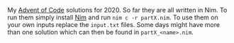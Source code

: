 My [Advent of Code](https://adventofcode.com/) solutions for 2020. So far they
are all written in Nim. To run them simply install [Nim](https://nim-lang.org)
and run `nim c -r partX.nim`. To use them on your own inputs replace the
`input.txt` files. Some days might have more than one solution which can then
be found in `partX_<name>.nim`.
